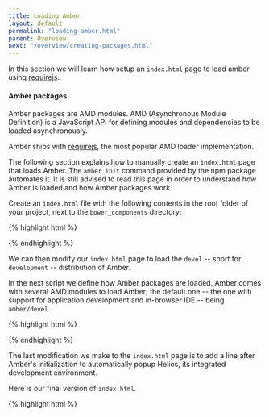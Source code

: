 ```yaml
---
title: Loading Amber
layout: default
permalink: "loading-amber.html"
parent: Overview
next: "/overview/creating-packages.html"
---
```


In this section we will learn how setup an `index.html` page to load
amber using [requirejs](http://requirejs.org).

#### Amber packages

Amber packages are AMD modules. AMD (Asynchronous Module
Definition) is a JavaScript API for defining modules and
dependencies to be loaded asynchronously.

Amber ships with [requirejs](http://requirejs.org), the most popular
AMD loader implementation.

<p class="note">
The following section explains how to manually create an <code>index.html</code> page that loads Amber. The <code>amber init</code> command provided by the npm package automates it. It is still advised to read this page in order to understand how Amber is loaded and how Amber packages work.
</p>


Create an `index.html` file with the following contents in the root folder of your project, next to the `bower_components` directory:

{% highlight html %}
<!DOCTYPE html>
<html>
    <head>
        <script
          type='text/javascript'
          src='bower_components/amber/support/requirejs/require.min.js'>
        </script>
        <script
          type='text/javascript'
          src='bower_components/amber/support/amber.js'>
        </script>
    </head>
    <body>
    </body>
</html> 
{% endhighlight %}

We can then modify our `index.html` page to load the `devel` -- short
for `development` -- distribution of Amber.

In the next script we define how Amber packages are loaded. Amber
comes with several AMD modules to load Amber; the default one -- the
one with support for application development and in-browser IDE --
being `amber/devel`.

{% highlight html %}
<!DOCTYPE html>
<html>
    <head>
        <script
          type='text/javascript'
          src='bower_components/amber/support/requirejs/require.min.js'>
        </script>
        <script
          type='text/javascript'
          src='bower_components/amber/support/amber.js'>
        </script>
        <script type='text/javascript'>
          require(['amber/devel'], function (amber) {
            amber.initialize();
          });
        </script>
    </head>
    <body>
    </body>
</html> 
{% endhighlight %}

The last modification we make to the `index.html` page is to add a line after Amber's initialization to automatically popup Helios, its integrated development environment.

Here is our final version of `index.html`.


{% highlight html %}
<!DOCTYPE html>
<html>
    <head>
        <script
          type='text/javascript'
          src='bower_components/amber/support/requirejs/require.min.js'>
        </script>
        <script
          type='text/javascript'
          src='bower_components/amber/support/amber.js'>
        </script>
        <script type='text/javascript'>
          require(['amber/devel'], function (amber) {
            amber.initialize();

            // Popup Helios
            amber.popupHelios();
          });
        </script>
    </head>
    <body>
    </body>
</html> 
{% endhighlight %}

You can now start the amber server by evaluating from your project root directory:

{% highlight sh %}
amber serve .
{% endhighlight %}

Open [localhost:4000](http://localhost:4000). Helios will popup on startup.

<p class="warning"> Most web browser will block popups by default. You
may need to authorize the Helios popup and reload the page.</p>

You are now ready to create your own Amber packages!
